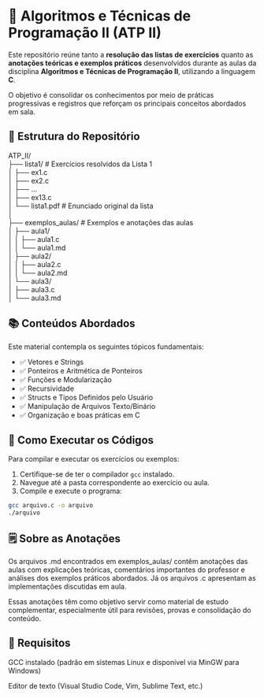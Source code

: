 # 🧠 Algoritmos e Técnicas de Programação II (ATP II)

Este repositório reúne tanto a **resolução das listas de exercícios** quanto as **anotações teóricas e exemplos práticos** desenvolvidos durante as aulas da disciplina **Algoritmos e Técnicas de Programação II**, utilizando a linguagem **C**.

O objetivo é consolidar os conhecimentos por meio de práticas progressivas e registros que reforçam os principais conceitos abordados em sala.


## 📁 Estrutura do Repositório

ATP_II/  
├── lista1/ # Exercícios resolvidos da Lista 1  
│ ├── ex1.c  
│ ├── ex2.c  
│ ├── ...  
│ ├── ex13.c  
│ └── lista1.pdf # Enunciado original da lista  
│  
├── exemplos_aulas/ # Exemplos e anotações das aulas  
│ ├── aula1/  
│ │ ├── aula1.c  
│ │ └── aula1.md  
│ ├── aula2/  
│ │ ├── aula2.c  
│ │ └── aula2.md  
│ └── aula3/  
│ ├── aula3.c  
│ └── aula3.md  


## 📚 Conteúdos Abordados

Este material contempla os seguintes tópicos fundamentais:

- ✅ Vetores e Strings  
- ✅ Ponteiros e Aritmética de Ponteiros  
- ✅ Funções e Modularização  
- ✅ Recursividade  
- ✅ Structs e Tipos Definidos pelo Usuário  
- ✅ Manipulação de Arquivos Texto/Binário  
- ✅ Organização e boas práticas em C  


## 🧪 Como Executar os Códigos

Para compilar e executar os exercícios ou exemplos:

1. Certifique-se de ter o compilador `gcc` instalado.
2. Navegue até a pasta correspondente ao exercício ou aula.
3. Compile e execute o programa:

```bash
gcc arquivo.c -o arquivo
./arquivo
```


## 🗒️ Sobre as Anotações
Os arquivos .md encontrados em exemplos_aulas/ contêm anotações das aulas com explicações teóricas, comentários importantes do professor e análises dos exemplos práticos abordados. Já os arquivos .c apresentam as implementações discutidas em aula.

Essas anotações têm como objetivo servir como material de estudo complementar, especialmente útil para revisões, provas e consolidação do conteúdo.

## 📌 Requisitos
GCC instalado (padrão em sistemas Linux e disponível via MinGW para Windows)

Editor de texto (Visual Studio Code, Vim, Sublime Text, etc.)

